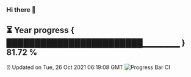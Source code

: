 ### Hi there 👋
⏳ Year progress { ████████████████████████▁▁▁▁▁▁ } 81.72 %
---
⏰ Updated on Tue, 26 Oct 2021 06:19:08 GMT
![Progress Bar CI](https://github.com/liununu/liununu/workflows/Progress%20Bar%20CI/badge.svg)
